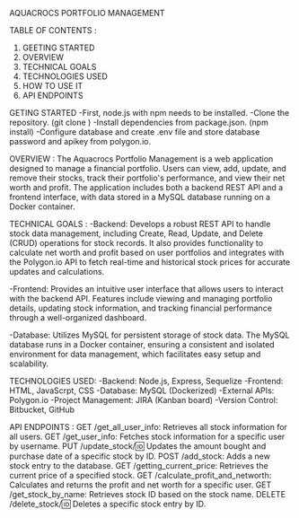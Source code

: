 AQUACROCS PORTFOLIO MANAGEMENT

TABLE OF CONTENTS :
1) GEETING STARTED
2) OVERVIEW
3) TECHNICAL GOALS
4) TECHNOLOGIES USED
5) HOW TO USE IT
6) API ENDPOINTS

GETING STARTED
-First, node.js with npm needs to be installed.
-Clone the repository. (git clone <link>)
-Install dependencies from package.json. (npm install)
-Configure database and create .env file and store database password and apikey from polygon.io. 

OVERVIEW : 
The Aquacrocs Portfolio Management is a web application designed to manage a financial portfolio. Users can view, add, update, and remove their stocks, track their portfolio's performance, and view their net worth and profit. The application includes both a backend REST API and a frontend interface, with data stored in a MySQL database running on a Docker container.

TECHNICAL GOALS : 
-Backend: Develops a robust REST API to handle stock data management, including Create, Read, Update, and Delete (CRUD) operations for stock records. It also provides functionality to calculate net worth and profit based on user portfolios and integrates with the Polygon.io API to fetch real-time and historical stock prices for accurate updates and calculations.

-Frontend: Provides an intuitive user interface that allows users to interact with the backend API. Features include viewing and managing portfolio details, updating stock information, and tracking financial performance through a well-organized dashboard.

-Database: Utilizes MySQL for persistent storage of stock data. The MySQL database runs in a Docker container, ensuring a consistent and isolated environment for data management, which facilitates easy setup and scalability.

TECHNOLOGIES USED: 
-Backend: Node.js, Express, Sequelize
-Frontend: HTML, JavaScrpt, CSS
-Database: MySQL (Dockerized)
-External APIs: Polygon.io
-Project Management: JIRA (Kanban board)
-Version Control: Bitbucket, GitHub


API ENDPOINTS : 
GET /get_all_user_info: Retrieves all stock information for all users.
GET /get_user_info: Fetches stock information for a specific user by username.
PUT /update_stock/:id: Updates the amount bought and purchase date of a specific stock by ID.
POST /add_stock: Adds a new stock entry to the database.
GET /getting_current_price: Retrieves the current price of a specified stock.
GET /calculate_profit_and_networth: Calculates and returns the profit and net worth for a specific user.
GET /get_stock_by_name: Retrieves stock ID based on the stock name.
DELETE /delete_stock/:id: Deletes a specific stock entry by ID.
